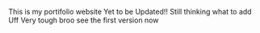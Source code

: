 This is my portifolio website
Yet to be Updated!!
Still thinking what to add
Uff Very tough broo see the first version now
